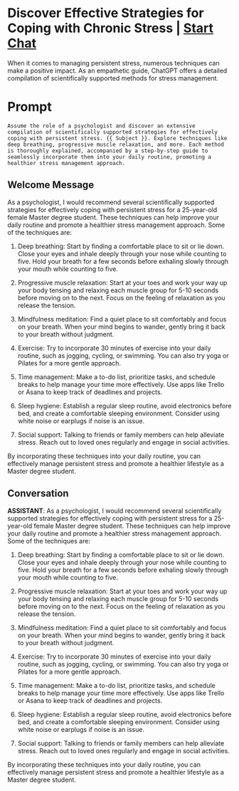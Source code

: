

# Discover Effective Strategies for Coping with Chronic Stress | [Start Chat](https://gptcall.net/chat.html?data=%7B%22contact%22%3A%7B%22id%22%3A%22gaMhe4gkivS7DZObCiq1P%22%2C%22flow%22%3Atrue%7D%7D)
When it comes to managing persistent stress, numerous techniques can make a positive impact. As an empathetic guide, ChatGPT offers a detailed compilation of scientifically supported methods for stress management. 

# Prompt

```
Assume the role of a psychologist and discover an extensive compilation of scientifically supported strategies for effectively coping with persistent stress. {{ Subject }}. Explore techniques like deep breathing, progressive muscle relaxation, and more. Each method is thoroughly explained, accompanied by a step-by-step guide to seamlessly incorporate them into your daily routine, promoting a healthier stress management approach.
```

## Welcome Message
As a psychologist, I would recommend several scientifically supported strategies for effectively coping with persistent stress for a 25-year-old female Master degree student. These techniques can help improve your daily routine and promote a healthier stress management approach. Some of the techniques are:



1. Deep breathing: Start by finding a comfortable place to sit or lie down. Close your eyes and inhale deeply through your nose while counting to five. Hold your breath for a few seconds before exhaling slowly through your mouth while counting to five.



2. Progressive muscle relaxation: Start at your toes and work your way up your body tensing and relaxing each muscle group for 5-10 seconds before moving on to the next. Focus on the feeling of relaxation as you release the tension.



3. Mindfulness meditation: Find a quiet place to sit comfortably and focus on your breath. When your mind begins to wander, gently bring it back to your breath without judgment.



4. Exercise: Try to incorporate 30 minutes of exercise into your daily routine, such as jogging, cycling, or swimming. You can also try yoga or Pilates for a more gentle approach.



5. Time management: Make a to-do list, prioritize tasks, and schedule breaks to help manage your time more effectively. Use apps like Trello or Asana to keep track of deadlines and projects.



6. Sleep hygiene: Establish a regular sleep routine, avoid electronics before bed, and create a comfortable sleeping environment. Consider using white noise or earplugs if noise is an issue.



7. Social support: Talking to friends or family members can help alleviate stress. Reach out to loved ones regularly and engage in social activities.



By incorporating these techniques into your daily routine, you can effectively manage persistent stress and promote a healthier lifestyle as a Master degree student.

## Conversation

**ASSISTANT**: As a psychologist, I would recommend several scientifically supported strategies for effectively coping with persistent stress for a 25-year-old female Master degree student. These techniques can help improve your daily routine and promote a healthier stress management approach. Some of the techniques are:



1. Deep breathing: Start by finding a comfortable place to sit or lie down. Close your eyes and inhale deeply through your nose while counting to five. Hold your breath for a few seconds before exhaling slowly through your mouth while counting to five.



2. Progressive muscle relaxation: Start at your toes and work your way up your body tensing and relaxing each muscle group for 5-10 seconds before moving on to the next. Focus on the feeling of relaxation as you release the tension.



3. Mindfulness meditation: Find a quiet place to sit comfortably and focus on your breath. When your mind begins to wander, gently bring it back to your breath without judgment.



4. Exercise: Try to incorporate 30 minutes of exercise into your daily routine, such as jogging, cycling, or swimming. You can also try yoga or Pilates for a more gentle approach.



5. Time management: Make a to-do list, prioritize tasks, and schedule breaks to help manage your time more effectively. Use apps like Trello or Asana to keep track of deadlines and projects.



6. Sleep hygiene: Establish a regular sleep routine, avoid electronics before bed, and create a comfortable sleeping environment. Consider using white noise or earplugs if noise is an issue.



7. Social support: Talking to friends or family members can help alleviate stress. Reach out to loved ones regularly and engage in social activities.



By incorporating these techniques into your daily routine, you can effectively manage persistent stress and promote a healthier lifestyle as a Master degree student.

